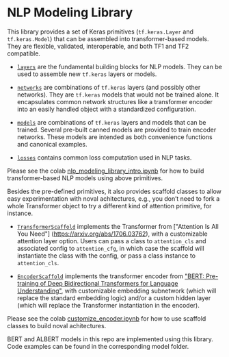 # NLP Modeling Library

This library provides a set of Keras primitives (`tf.keras.Layer` and
`tf.keras.Model`) that can be assembled into transformer-based models.
They are flexible, validated, interoperable, and both TF1 and TF2 compatible.

* [`layers`](layers) are the fundamental building blocks for NLP models.
They can be used to assemble new `tf.keras` layers or models.

* [`networks`](networks) are combinations of `tf.keras` layers (and possibly
other networks). They are `tf.keras` models that would not be trained alone.
It encapsulates common network structures like a transformer encoder into an
easily handled object with a standardized configuration.

* [`models`](models) are combinations of `tf.keras` layers and models that can
be trained. Several pre-built canned models are provided to train encoder
networks. These models are intended as both convenience functions and canonical
examples.

* [`losses`](losses) contains common loss computation used in NLP tasks.

Please see the colab
[nlp_modeling_library_intro.ipynb](https://colab.sandbox.google.com/github/tensorflow/models/blob/master/official/colab/nlp/nlp_modeling_library_intro.ipynb)
for how to build transformer-based NLP models using above primitives.

Besides the pre-defined primitives, it also provides scaffold classes to allow
easy experimentation with noval achitectures, e.g., you don’t need to fork a
whole Transformer object to try a different kind of attention primitive,
for instance.

* [`TransformerScaffold`](layers/transformer_scaffold.py) implements the
Transformer from ["Attention Is All You Need"]
(https://arxiv.org/abs/1706.03762), with a customizable attention layer
option. Users can pass a class to `attention_cls` and associated config to
`attention_cfg`, in which case the scaffold will instantiate the class with
the config, or pass a class instance to `attention_cls`.

* [`EncoderScaffold`](networks/encoder_scaffold.py) implements the transformer
encoder from ["BERT: Pre-training of Deep Bidirectional Transformers for
Language Understanding"](https://arxiv.org/abs/1810.04805), with customizable
embedding subnetwork (which will replace the standard embedding logic) and/or a
custom hidden layer (which will replace the Transformer instantiation in the
encoder).

Please see the colab
[customize_encoder.ipynb](https://colab.sandbox.google.com/github/tensorflow/models/blob/master/official/colab/nlp/customize_encoder.ipynb)
for how to use scaffold classes to build noval achitectures.

BERT and ALBERT models in this repo are implemented using this library.
Code examples can be found in the corresponding model folder.
